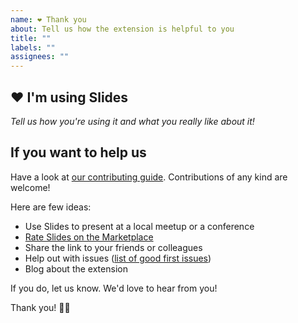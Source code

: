 ```yaml
---
name: ❤️ Thank you
about: Tell us how the extension is helpful to you
title: ""
labels: ""
assignees: ""
---
```


## ❤️ I'm using Slides

_Tell us how you're using it and what you really like about it!_

## If you want to help us

Have a look at [our contributing guide][contributing]. Contributions of any kind are welcome!

Here are few ideas:

- Use Slides to present at a local meetup or a conference
- [Rate Slides on the Marketplace][rate-slides]
- Share the link to your friends or colleagues
- Help out with issues ([list of good first issues][good-first-issues])
- Blog about the extension

If you do, let us know. We'd love to hear from you!

Thank you! 💐✨

[contributing]: https://github.com/nicoespeon/vscode-slides/blob/master/CONTRIBUTING.md
[rate-slides]: https://marketplace.visualstudio.com/items?itemName=nicoespeon.slides&ssr=false#review-details
[good-first-issues]: https://github.com/nicoespeon/vscode-slides/issues?q=is%3Aissue+is%3Aopen+label%3A%22%3Awave%3A+Good+first+issue%22
